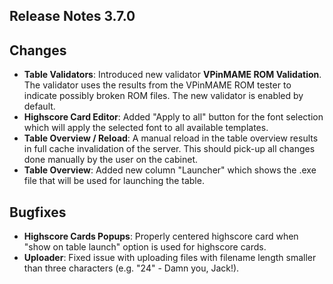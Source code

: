 ## Release Notes 3.7.0

## Changes

- **Table Validators**: Introduced new validator **VPinMAME ROM Validation**. The validator uses the results from the VPinMAME ROM tester to indicate possibly broken ROM files. The new validator is enabled by default.
- **Highscore Card Editor**: Added "Apply to all" button for the font selection which will apply the selected font to all available templates.
- **Table Overview / Reload**: A manual reload in the table overview results in full cache invalidation of the server. This should pick-up all changes done manually by the user on the cabinet.
- **Table Overview**: Added new column "Launcher" which shows the .exe file that will be used for launching the table.

## Bugfixes
  
- **Highscore Cards Popups**: Properly centered highscore card when "show on table launch" option is used for highscore cards.
- **Uploader**: Fixed issue with uploading files with filename length smaller than three characters (e.g. "24" - Damn you, Jack!).